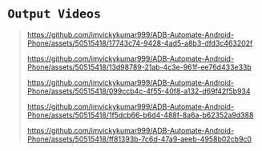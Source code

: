 # `Output Videos`

> https://github.com/imvickykumar999/ADB-Automate-Android-Phone/assets/50515418/17743c74-9428-4ad5-a8b3-dfd3c463202f
>
> https://github.com/imvickykumar999/ADB-Automate-Android-Phone/assets/50515418/13d98789-21ab-4c3e-961f-ee76d433e33b
>
> https://github.com/imvickykumar999/ADB-Automate-Android-Phone/assets/50515418/099ccb4c-4f55-40f8-a132-d69f42f5b934
>
> https://github.com/imvickykumar999/ADB-Automate-Android-Phone/assets/50515418/1f5dcb66-b6d4-488f-8a6a-b62352a9d388
>
> https://github.com/imvickykumar999/ADB-Automate-Android-Phone/assets/50515418/ff81393b-7c6d-47a9-aeeb-4958b02cb9c0



<!--
> ![image](https://github.com/imvickykumar999/ADB-Automate-Android-Phone/assets/50515418/7ac22a89-014a-400f-9fb4-34c1ab14dd40)

<br>

## >>> `Set Environment` *for* `ADB command`

`C:\Users\Vicky\Desktop\Repository\ADB-Automate-Android-Phone\ADB\`

<br>

> ![ss](https://github.com/imvickykumar999/ADB-Automate-Android-Phone/blob/main/static/Set%20ADB%20Environment.png?raw=true)
-->

